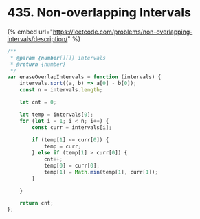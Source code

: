 # 435. Non-overlapping Intervals



{% embed url="https://leetcode.com/problems/non-overlapping-intervals/description/" %}

```javascript
/**
 * @param {number[][]} intervals
 * @return {number}
 */
var eraseOverlapIntervals = function (intervals) {
    intervals.sort((a, b) => a[0] - b[0]);
    const n = intervals.length;

    let cnt = 0;

    let temp = intervals[0];
    for (let i = 1; i < n; i++) {
        const curr = intervals[i];
        
        if (temp[1] <= curr[0]) {
            temp = curr;
        } else if (temp[1] > curr[0]) {
            cnt++;
            temp[0] = curr[0];
            temp[1] = Math.min(temp[1], curr[1]);
        }

    }

    return cnt;
};
```



